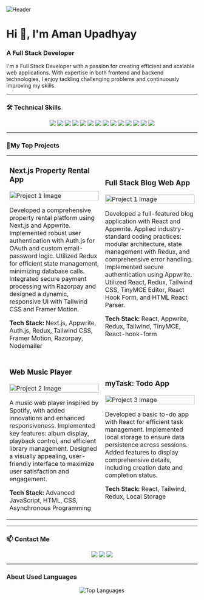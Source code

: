 ![Header](https://yt3.googleusercontent.com/AekOKMYv9OgbVM3O1k2KA9i1nTaNohNHaPVvnC4RztFs0rhkBaNHkIUmIuvE6jl1FAPtkNLv=w1138-fcrop64=1,00005a57ffffa5a8-k-c0xffffffff-no-nd-rj) <!-- Replace with your header image link -->

# Hi 👋, I'm Aman Upadhyay

### A Full Stack Developer

I'm a Full Stack Developer with a passion for creating efficient and scalable web applications. With expertise in both frontend and backend technologies, I enjoy tackling challenging problems and continuously improving my skills.

---

### 🛠 Technical Skills

<p align="center">
  <img src="https://img.shields.io/badge/HTML5-E34F26?style=for-the-badge&logo=html5&logoColor=white"/>
  <img src="https://img.shields.io/badge/CSS3-1572B6?style=for-the-badge&logo=css3&logoColor=white"/>
  <img src="https://img.shields.io/badge/JavaScript-F7DF1E?style=for-the-badge&logo=javascript&logoColor=black"/>
  <img src="https://img.shields.io/badge/React-61DAFB?style=for-the-badge&logo=react&logoColor=black"/>
  <img src="https://img.shields.io/badge/Next.js-000000?style=for-the-badge&logo=nextdotjs&logoColor=white"/>
  <img src="https://img.shields.io/badge/TypeScript-007ACC?style=for-the-badge&logo=typescript&logoColor=white"/>
  <img src="https://img.shields.io/badge/Node.js-339933?style=for-the-badge&logo=nodedotjs&logoColor=white"/>
  <img src="https://img.shields.io/badge/Express.js-000000?style=for-the-badge&logo=express&logoColor=white"/>
  <img src="https://img.shields.io/badge/MySQL-4479A1?style=for-the-badge&logo=mysql&logoColor=white"/>
  <img src="https://img.shields.io/badge/MongoDB-4EA94B?style=for-the-badge&logo=mongodb&logoColor=white"/>
  <img src="https://img.shields.io/badge/Java-007396?style=for-the-badge&logo=java&logoColor=white"/>
  <img src="https://img.shields.io/badge/C/C++-00599C?style=for-the-badge&logo=c&logoColor=white"/>
  <img src="https://img.shields.io/badge/Data_Structures-4CAF50?style=for-the-badge&logo=data%20structures&logoColor=white"/>
  <img src="https://img.shields.io/badge/Git-F05032?style=for-the-badge&logo=git&logoColor=white"/>
</p>

---

### 💼My Top Projects

<div align="center">
  <table>
    <tr>
      <td width="50%">
        <h3>Next.js Property Rental App</h3>
        <a href="https://totality-frontend-challenge-gold.vercel.app/"><img src="https://res.cloudinary.com/amanupadhyay1211/image/upload/v1723870254/Project%20Rental%20Platform/hh4kj90bsywfdrbv9mt4.png" alt="Project 1 Image" width="100%"></a>
        <p>Developed a comprehensive property rental platform using Next.js and Appwrite. Implemented robust user authentication with Auth.js for OAuth and custom email-password logic. Utilized Redux for efficient state management, minimizing database calls. Integrated secure payment processing with Razorpay and designed a dynamic, responsive UI with Tailwind CSS and Framer Motion.</p>
        <p><strong>Tech Stack:</strong>  Next.js, Appwrite, Auth.js, Redux, Tailwind CSS, Framer Motion, Razorpay, Nodemailer</p>
      </td>
      <td width="50%">
        <h3>Full Stack Blog Web App</h3>
        <a href="https://qulify-yourdigitalbook.netlify.app/"><img src="https://i.imgur.com/Q0GDjQF.jpg" alt="Project 1 Image" width="100%"></a>
        <p>Developed a full-featured blog application with React and Appwrite. Applied industry-standard coding practices: modular architecture, state management with Redux, and comprehensive error handling. Implemented secure authentication using Appwrite. Utilized React, Redux, Tailwind CSS, TinyMCE Editor, React Hook Form, and HTML React Parser.</p>
        <p><strong>Tech Stack:</strong> React, Appwrite, Redux, Tailwind, TinyMCE, React-hook-form</p>
      </td>
    </tr>
    <tr>
          <td width="50%">
        <h3>Web Music Player</h3>
        <a href="https://harmonyhub.freewebhostmost.com/"><img src="https://imgur.com/vB0Zu99.jpg" alt="Project 2 Image" width="100%"></a>
        <p> A music web player inspired by Spotify, with added innovations and enhanced responsiveness. Implemented key features: album display, playback control, and efficient library management. Designed a visually appealing, user-friendly interface to maximize user satisfaction and engagement.</p>
        <p><strong>Tech Stack:</strong> Advanced JavaScript, HTML, CSS, Asynchronous Programming</p>
      </td>
      <td width="50%">
        <h3>myTask: Todo App</h3>
        <a href="https://my-task-manage-your-todo.vercel.app/"><img src="https://imgur.com/FOGtKXC.jpg" alt="Project 3 Image" width="100%"></a>
        <p>Developed a basic to-do app with React for efficient task management. Implemented local storage to ensure data persistence across sessions. Added features to display comprehensive details, including creation date and completion status.</p>
        <p><strong>Tech Stack:</strong> React, Tailwind, Redux, Local Storage</p>
      </td>
    </tr>
  </table>
</div>

---

### 📫 Contact Me

<p align="center">
  <a href="https://x.com/AmanUpa59504263"><img src="https://img.shields.io/badge/Twitter-1DA1F2?style=for-the-badge&logo=twitter&logoColor=white"/></a>
  <a href="https://linkedin.com/in/allthingsaman"><img src="https://img.shields.io/badge/LinkedIn-0077B5?style=for-the-badge&logo=linkedin&logoColor=white"/></a>
  <a href="mailto:amanupadhyay1211@gmail.com"><img src="https://img.shields.io/badge/Email-D14836?style=for-the-badge&logo=gmail&logoColor=white"/></a>
</p>

---

### About Used Languages

<div align="center">
  <img src="https://github-readme-stats.vercel.app/api/top-langs/?username=AmanUpadhyay1211&layout=compact" alt="Top Languages"/>
</div>
